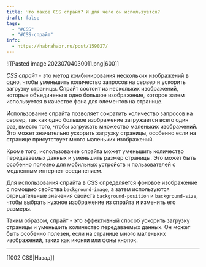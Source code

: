 ```yaml
---
title: Что такое CSS спрайт? И для чего он используется?
draft: false
tags:
  - "#CSS"
  - "#CSS-спрайт"
info:
  - https://habrahabr.ru/post/159027/
---
```

![[Pasted image 20230704030011.png|600]]

_CSS спрайт_ - это метод комбинирования нескольких изображений в одно, чтобы уменьшить количество запросов на сервер и ускорить загрузку страницы. Спрайт состоит из нескольких изображений, которые объединены в одно большое изображение, которое затем используется в качестве фона для элементов на странице.

Использование спрайта позволяет сократить количество запросов на сервер, так как одно большое изображение загружается всего один раз, вместо того, чтобы загружать множество маленьких изображений. Это может значительно ускорить загрузку страницы, особенно если на странице присутствует много маленьких изображений.

Кроме того, использование спрайта может уменьшить количество передаваемых данных и уменьшить размер страницы. Это может быть особенно полезно для мобильных устройств и пользователей с медленным интернет-соединением.

Для использования спрайта в CSS определяется фоновое изображение с помощью свойства `background-image`, а затем используются отрицательные значения свойств `background-position` и `background-size`, чтобы выбрать нужное изображение из спрайта и изменить его размеры.

Таким образом, спрайт - это эффективный способ ускорить загрузку страницы и уменьшить количество передаваемых данных. Он может быть особенно полезен, если на странице много маленьких изображений, таких как иконки или фоны кнопок.

---

[[002 CSS|Назад]]